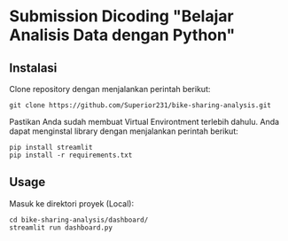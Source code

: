 # Submission Dicoding "Belajar Analisis Data dengan Python"
## Instalasi
Clone repository dengan menjalankan perintah berikut:

```shell
git clone https://github.com/Superior231/bike-sharing-analysis.git
```

Pastikan Anda sudah membuat Virtual Environtment terlebih dahulu. Anda dapat menginstal library dengan menjalankan perintah berikut:

```shell
pip install streamlit
pip install -r requirements.txt
```

## Usage
Masuk ke direktori proyek (Local):

```shell
cd bike-sharing-analysis/dashboard/
streamlit run dashboard.py
```